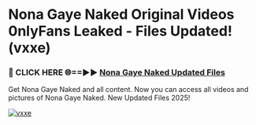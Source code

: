# Nona Gaye Naked Original Videos 0nlyFans Leaked - Files Updated! (vxxe)

<h3>🔴 CLICK HERE 🌐==►► <a href="https://tinyurl.com/yckcrads" rel="nofollow">Nona Gaye Naked Updated Files</a></h3>

Get Nona Gaye Naked and all content. Now you can access all videos and pictures of Nona Gaye Naked. New Updated Files 2025!

[![vxxe](https://i.imgur.com/hpKpOFt.gif)](https://tinyurl.com/yckcrads)
